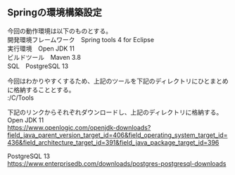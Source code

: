 ## Springの環境構築設定

今回の動作環境は以下のものとする。  
開発環境フレームワーク　Spring tools 4 for Eclipse  
実行環境　Open JDK 11  
ビルドツール　Maven 3.8   
SQL　PostgreSQL 13  

今回はわかりやすくするため、上記のツールを下記のディレクトリにひとまとめに格納することとする。  
:/C/Tools  

下記のリンクからそれぞれダウンロードし、上記のディレクトリに格納する。  
Open JDK 11  
https://www.openlogic.com/openjdk-downloads?field_java_parent_version_target_id=406&field_operating_system_target_id=436&field_architecture_target_id=391&field_java_package_target_id=396  

PostgreSQL 13  
https://www.enterprisedb.com/downloads/postgres-postgresql-downloads  
  
